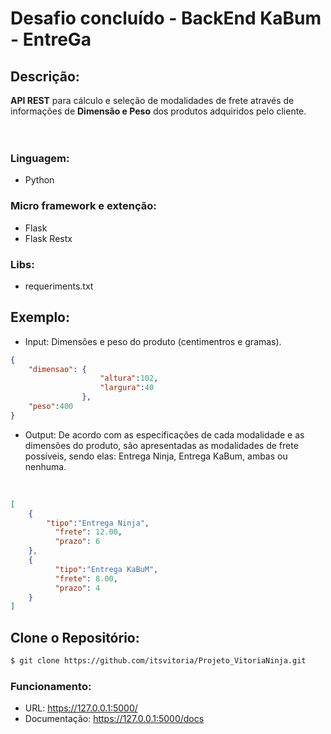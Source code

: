 <h1>
    Desafio concluído - BackEnd KaBum - <strong>EntreGa</strong>
</h1>

<h2>Descrição:</h2>
<strong>API REST</strong> para cálculo e seleção de modalidades de frete através de informações de <strong>Dimensão e Peso</strong> dos produtos adquiridos pelo cliente.
</br>
</br>
</br>
<h3>Linguagem:</h3>

- Python

<h3>Micro framework e extenção:</h3>

- Flask
- Flask Restx

<h3>Libs:</h3>

- requeriments.txt

<h2>Exemplo:</h2>

- Input: Dimensões e peso do produto (centimentros e gramas).

```json
{
    "dimensao": {
                    "altura":102,
                    "largura":40
                },
    "peso":400
}
````
- Output: De acordo com as especificações de cada modalidade e as dimensões do produto, são apresentadas as modalidades de frete possíveis, sendo elas: Entrega Ninja, Entrega KaBum, ambas ou nenhuma.
</br>

```json
[
	{
        "tipo":"Entrega Ninja",
    	  "frete": 12.00,
    	  "prazo": 6
	},
	{
    	  "tipo":"Entrega KaBuM",
    	  "frete": 8.00,
    	  "prazo": 4
	}
]
````
<h2>Clone o Repositório:</h2>

````bash
$ git clone https://github.com/itsvitoria/Projeto_VitoriaNinja.git
````
<h3>Funcionamento:</h3> 

- URL: https://127.0.0.1:5000/ 
- Documentação: https://127.0.0.1:5000/docs 

